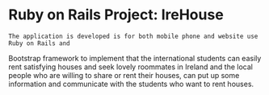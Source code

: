 # Ruby on Rails Project: IreHouse

    The application is developed is for both mobile phone and website use Ruby on Rails and 
Bootstrap framework to implement that the international students can easily rent satisfying 
houses and seek lovely roommates in Ireland and the local people who are willing to share or 
rent their houses, can put up some information and communicate with the students who want to 
rent houses.
